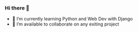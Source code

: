 ### Hi there 👋


- 🌱 I’m currently learning Python and Web Dev with Django 
- 👯 I’m available to collaborate on any exiting project

<!--
**MathisGreatCode/MathisGreatCode** is a ✨ _special_ ✨ repository because its `README.md` (this file) appears on your GitHub profile.
- 🔭 I’m currently working on ...
- 🤔 I’m looking for help with ...
- 💬 Ask me about ...
- 📫 How to reach me: ...
- ⚡ Fun fact: ...
-->
